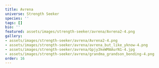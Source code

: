 ```yaml
---
title: Avrena
universe: Strength Seeker
species: ''
tags: []
bio: ''
featured: assets/images/strength-seeker/avrena/Avrena2-4.png
gallery:
- assets/images/strength-seeker/avrena/Avrena2-4.png
- assets/images/strength-seeker/avrena/avrena_but_like_yknow-4.png
- assets/images/strength-seeker/avrena/Gpjy3keWMAAurN1-4.jpg
- assets/images/strength-seeker/avrena/grandma_grandson_bonding-4.png
order: 16
---
```


